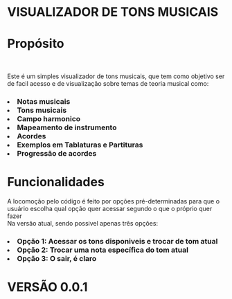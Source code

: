 # VISUALIZADOR DE TONS MUSICAIS
  
  <h1>Propósito</h1>
<br>
  <p>Este é um simples visualizador de tons musicais, que tem como objetivo ser de facil acesso e de visualização sobre temas de teoria musical como: <br>
    <h3>
      <list>
        <li>Notas musicais</li>
        <li>Tons musicais</li>
        <li>Campo harmonico</li>
        <li>Mapeamento de instrumento</li>
        <li>Acordes</li>
        <li>Exemplos em Tablaturas e Partituras</li>
        <li>Progressão de acordes</li>
      </list>
    </h3>
  </p>

  <h1>Funcionalidades</h1>
    <p>
      A locomoção pelo código é feito por opções pré-determinadas para que o usuário escolha qual opção quer acessar segundo o que o próprio quer fazer<br>
      Na versão atual, sendo possivel apenas três opções:
        <h3>
          <list>
            <li>Opção 1: Acessar os tons disponiveis e trocar de tom atual</li>
            <li>Opção 2: Trocar uma nota específica do tom atual</li>
            <li>Opção 3: O sair, é claro</li>
          </list>  
        </h3>
    </p>
  <h1>VERSÃO 0.0.1</h1>
